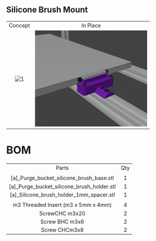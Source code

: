 ## Silicone Brush Mount


<table align=center>
  <tr>
    <td align=center>Concept</td>
    <td align=center>In Place</td>
  </tr>
  <tr>
    <td align=center><img src="https://github.com/GP3DS/Voron-Mods/blob/main/Silicone_brush_holderMount/Images/Concept_screenshot.png" alt="1" width=300px></td>
    <td align=center><img src="https://github.com/GP3DS/Voron-Mods/blob/main/Silicone_brush_holder/Images/Concept_in_place.png" alt="1" width=300px></td>
  </tr>
</table> 


# BOM

<table>
  <tr>
    <td align=center>Parts</td>
    <td align=center>Qty</td>
  </tr>
  <tr>
    <td colspan=2 3D Print Parts</td>
  </tr>
  <tr>
    <td align=center>[a]_Purge_bucket_silicone_brush_base.stl</td>
    <td align=center>1</td>
  </tr>
  <tr>
    <td align=center>[a]_Purge_bucket_silicone_brush_holder.stl</td>
    <td align=center>1</td>
  </tr>
  <tr>
    <td align=center>[a]_Silicone_brush_holder_1mm_spacer.stl</td>
    <td align=center>1</td>
  </tr>
  <tr>
    <td colspan=2 Hardware</td>
  </tr>
    <tr>
    <td align=center>m3 Threaded Insert (m3 x 5mm x 4mm)</td>
    <td align=center>4</td>
  </tr>
  <tr>
    <td align=center>ScrewCHC m3x20</td>
    <td align=center>2</td>
  </tr>
  <tr>
    <td align=center>Screw BHC m3x6</td>
    <td align=center>2</td>
  </tr>
  <tr>
    <td align=center>Screw CHCm3x8</td>
    <td align=center>2</td>
  </tr>
  <tr>
</table>
